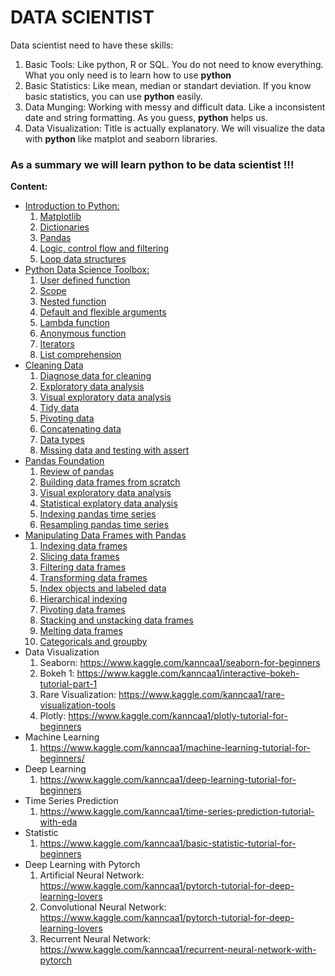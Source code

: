 # DATA SCIENTIST

Data scientist need to have these skills:

1. Basic Tools: Like python, R or SQL. You do not need to know everything. What you only need is to learn how to use **python**
1. Basic Statistics: Like mean, median or standart deviation. If you know basic statistics, you can use **python** easily. 
1. Data Munging: Working with messy and difficult data. Like a inconsistent date and string formatting. As you guess, **python** helps us.
1. Data Visualization: Title is actually explanatory. We will visualize the data with **python** like matplot and seaborn libraries.

### As a summary we will learn python to be data scientist !!!

**Content:**
* [Introduction to Python:](#1)
    1. [Matplotlib](#2)
    1. [Dictionaries ](#3)
    1. [Pandas](#4)
    1. [Logic, control flow and filtering](#5)
    1. [Loop data structures](#6)
* [Python Data Science Toolbox:](#7)
    1. [User defined function](#8)
    1. [Scope](#9)
    1. [Nested function](#10)
    1. [Default and flexible arguments](#11)
    1. [Lambda function](#12)
    1. [Anonymous function](#13)
    1. [Iterators](#14)
    1. [List comprehension](#15)
* [Cleaning Data](#16)
    1. [Diagnose data for cleaning](#17)
    1. [Exploratory data analysis](#18)
    1. [Visual exploratory data analysis](#19)
    1. [Tidy data](#20)
    1. [Pivoting data](#21)
    1. [Concatenating data](#22)
    1. [Data types](#23)
    1. [Missing data and testing with assert](#24)
* [Pandas Foundation](#25)
    1. [Review of pandas](#26)
    1. [Building data frames from scratch](#27)
    1. [Visual exploratory data analysis](#28)
    1. [Statistical explatory data analysis](#29)
    1. [Indexing pandas time series](#30)
    1. [Resampling pandas time series](#31)
* [Manipulating Data Frames with Pandas](#32)
    1. [Indexing data frames](#33)
    1. [Slicing data frames](#34)
    1. [Filtering data frames](#35)
    1. [Transforming data frames](#36)
    1. [Index objects and labeled data](#37)
    1. [Hierarchical indexing](#38)
    1. [Pivoting data frames](#39)
    1. [Stacking and unstacking data frames](#40)
    1. [Melting data frames](#41)
    1. [Categoricals and groupby](#42)
* Data Visualization
    1. Seaborn: https://www.kaggle.com/kanncaa1/seaborn-for-beginners
    1. Bokeh 1: https://www.kaggle.com/kanncaa1/interactive-bokeh-tutorial-part-1
    1. Rare Visualization: https://www.kaggle.com/kanncaa1/rare-visualization-tools
    1. Plotly: https://www.kaggle.com/kanncaa1/plotly-tutorial-for-beginners
* Machine Learning
    1. https://www.kaggle.com/kanncaa1/machine-learning-tutorial-for-beginners/
* Deep Learning
    1. https://www.kaggle.com/kanncaa1/deep-learning-tutorial-for-beginners
* Time Series Prediction
    1. https://www.kaggle.com/kanncaa1/time-series-prediction-tutorial-with-eda
* Statistic
    1. https://www.kaggle.com/kanncaa1/basic-statistic-tutorial-for-beginners
* Deep Learning with Pytorch
    1. Artificial Neural Network: https://www.kaggle.com/kanncaa1/pytorch-tutorial-for-deep-learning-lovers
    1. Convolutional Neural Network: https://www.kaggle.com/kanncaa1/pytorch-tutorial-for-deep-learning-lovers
    1. Recurrent Neural Network: https://www.kaggle.com/kanncaa1/recurrent-neural-network-with-pytorch